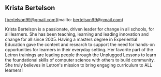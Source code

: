 ## Krista Bertelson

[bertelson99@gmail.com](mailto: bertelson99@gmail.com)

Krista Bertelson is a passionate, driven leader for change in all schools, for all learners.  She has been teaching, learning and leading innovation and change for all since 2005.  Having a masters degree in Experiential Education gave the content and research to support the need for hands-on opportunities for learners in their everyday setting.  Her favorite part of the Letron trainings are leading people through the Unplugged Lessons to learn the foundational skills of computer science with others to build community.  She truly believes in Letron's mission to bring engaging curriculum to ALL learners!
